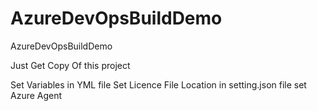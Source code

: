# AzureDevOpsBuildDemo
AzureDevOpsBuildDemo


Just Get Copy Of this project 

Set Variables in YML file
Set Licence File Location in setting.json file
set Azure Agent 
